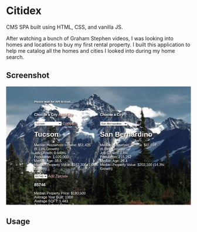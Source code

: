 # Citidex 

CMS SPA built using HTML, CSS, and vanilla JS. 

After watching a bunch of Graham Stephen videos, I was looking into homes and locations to buy my first rental property. I built this application to help me catalog all the homes and cities I looked into during my home search.

## Screenshot

![screenshot](citidex.jpg)

## Usage 

